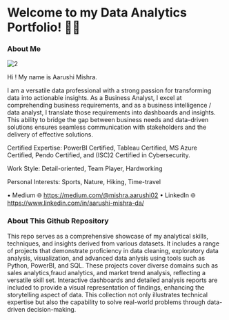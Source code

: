 # Welcome to my Data Analytics Portfolio! 🙋‍♀️

### About Me 

![2](https://github.com/aarushi50/Portfolio-Projects/assets/35843318/35de48b0-544b-48e7-9102-d031d880fe99)

Hi ! My name is Aarushi Mishra. 

I am a versatile data professional with a strong passion for transforming data into actionable insights. As a Business Analyst, I excel at comprehending business requirements, and as a business intelligence / data analyst, I translate those requirements into dashboards and insights. This ability to bridge the gap between business needs and data-driven solutions ensures seamless communication with stakeholders and the delivery of effective solutions.

Certified Expertise: PowerBI Certified, Tableau Certified, MS Azure Certified, Pendo Certified, and (ISC)2 Certified in Cybersecurity.

Work Style: Detail-oriented, Team Player, Hardworking

Personal Interests: Sports, Nature, Hiking, Time-travel

 • Medium 🌐 https://medium.com/@mishra.aarushi02
 • LinkedIn 🌐 https://www.linkedin.com/in/aarushi-mishra-da/

### About This Github Repository

This repo serves as a comprehensive showcase of my analytical skills, techniques, and insights derived from various datasets. It includes a range of projects that demonstrate proficiency in data cleaning, exploratory data analysis, visualization, and advanced data anlysis using tools such as Python, PowerBI, and SQL. These projects cover diverse domains such as sales analytics,fraud analytics, and market trend analysis, reflecting a versatile skill set. Interactive dashboards and detailed analysis reports are included to provide a visual representation of findings, enhancing the storytelling aspect of data. This collection not only illustrates technical expertise but also the capability to solve real-world problems through data-driven decision-making.


